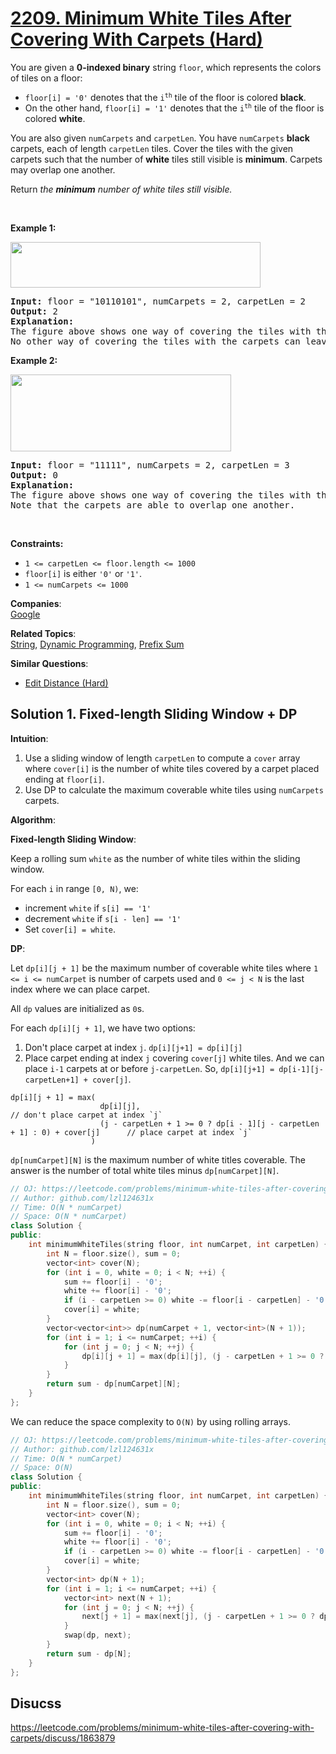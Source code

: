 # [2209. Minimum White Tiles After Covering With Carpets (Hard)](https://leetcode.com/problems/minimum-white-tiles-after-covering-with-carpets/)

<p>You are given a <strong>0-indexed binary</strong> string <code>floor</code>, which represents the colors of tiles on a floor:</p>

<ul>
	<li><code>floor[i] = '0'</code> denotes that the <code>i<sup>th</sup></code> tile of the floor is colored <strong>black</strong>.</li>
	<li>On the other hand, <code>floor[i] = '1'</code> denotes that the <code>i<sup>th</sup></code> tile of the floor is colored <strong>white</strong>.</li>
</ul>

<p>You are also given <code>numCarpets</code> and <code>carpetLen</code>. You have <code>numCarpets</code> <strong>black</strong> carpets, each of length <code>carpetLen</code> tiles. Cover the tiles with the given carpets such that the number of <strong>white</strong> tiles still visible is <strong>minimum</strong>. Carpets may overlap one another.</p>

<p>Return <em>the <strong>minimum</strong> number of white tiles still visible.</em></p>

<p>&nbsp;</p>
<p><strong>Example 1:</strong></p>
<img alt="" src="https://assets.leetcode.com/uploads/2022/02/10/ex1-1.png" style="width: 400px; height: 73px;">
<pre><strong>Input:</strong> floor = "10110101", numCarpets = 2, carpetLen = 2
<strong>Output:</strong> 2
<strong>Explanation:</strong> 
The figure above shows one way of covering the tiles with the carpets such that only 2 white tiles are visible.
No other way of covering the tiles with the carpets can leave less than 2 white tiles visible.
</pre>

<p><strong>Example 2:</strong></p>
<img alt="" src="https://assets.leetcode.com/uploads/2022/02/10/ex2.png" style="width: 353px; height: 123px;">
<pre><strong>Input:</strong> floor = "11111", numCarpets = 2, carpetLen = 3
<strong>Output:</strong> 0
<strong>Explanation:</strong> 
The figure above shows one way of covering the tiles with the carpets such that no white tiles are visible.
Note that the carpets are able to overlap one another.
</pre>

<p>&nbsp;</p>
<p><strong>Constraints:</strong></p>

<ul>
	<li><code>1 &lt;= carpetLen &lt;= floor.length &lt;= 1000</code></li>
	<li><code>floor[i]</code> is either <code>'0'</code> or <code>'1'</code>.</li>
	<li><code>1 &lt;= numCarpets &lt;= 1000</code></li>
</ul>


**Companies**:  
[Google](https://leetcode.com/company/google)

**Related Topics**:  
[String](https://leetcode.com/tag/string/), [Dynamic Programming](https://leetcode.com/tag/dynamic-programming/), [Prefix Sum](https://leetcode.com/tag/prefix-sum/)

**Similar Questions**:
* [Edit Distance (Hard)](https://leetcode.com/problems/edit-distance/)

## Solution 1. Fixed-length Sliding Window + DP

**Intuition**:

1. Use a sliding window of length `carpetLen` to compute a `cover` array where `cover[i]` is the number of white tiles covered by a carpet placed ending at `floor[i]`.
2. Use DP to calculate the maximum coverable white tiles using `numCarpets` carpets.

**Algorithm**:

**Fixed-length Sliding Window**:

Keep a rolling sum `white` as the number of white tiles within the sliding window.

For each `i` in range `[0, N)`, we:
* increment `white` if `s[i] == '1'`
* decrement `white` if `s[i - len] == '1'`
* Set `cover[i] = white`.

**DP**:

Let `dp[i][j + 1]` be the maximum number of coverable white tiles where `1 <= i <= numCarpet` is number of carpets used and `0 <= j < N` is the last index where we can place carpet.

All `dp` values are initialized as `0`s.

For each `dp[i][j + 1]`, we have two options:
1. Don't place carpet at index `j`. `dp[i][j+1] = dp[i][j]`
2. Place carpet ending at index `j` covering `cover[j]` white tiles. And we can place `i-1` carpets at or before `j-carpetLen`. So, `dp[i][j+1] = dp[i-1][j-carpetLen+1] + cover[j]`.

```
dp[i][j + 1] = max(
                    dp[i][j],                                                                   // don't place carpet at index `j`
                    (j - carpetLen + 1 >= 0 ? dp[i - 1][j - carpetLen + 1] : 0) + cover[j]      // place carpet at index `j`
                  )
```

`dp[numCarpet][N]` is the maximum number of white titles coverable. The answer is the number of total white tiles minus `dp[numCarpet][N]`. 

```cpp
// OJ: https://leetcode.com/problems/minimum-white-tiles-after-covering-with-carpets/
// Author: github.com/lzl124631x
// Time: O(N * numCarpet)
// Space: O(N * numCarpet)
class Solution {
public:
    int minimumWhiteTiles(string floor, int numCarpet, int carpetLen) {
        int N = floor.size(), sum = 0;
        vector<int> cover(N);
        for (int i = 0, white = 0; i < N; ++i) {
            sum += floor[i] - '0';
            white += floor[i] - '0';
            if (i - carpetLen >= 0) white -= floor[i - carpetLen] - '0'; 
            cover[i] = white;
        }
        vector<vector<int>> dp(numCarpet + 1, vector<int>(N + 1));
        for (int i = 1; i <= numCarpet; ++i) {
            for (int j = 0; j < N; ++j) {
                dp[i][j + 1] = max(dp[i][j], (j - carpetLen + 1 >= 0 ? dp[i - 1][j - carpetLen + 1] : 0) + cover[j]);
            }
        }
        return sum - dp[numCarpet][N];
    }
};
```

We can reduce the space complexity to `O(N)` by using rolling arrays.

```cpp
// OJ: https://leetcode.com/problems/minimum-white-tiles-after-covering-with-carpets/
// Author: github.com/lzl124631x
// Time: O(N * numCarpet)
// Space: O(N)
class Solution {
public:
    int minimumWhiteTiles(string floor, int numCarpet, int carpetLen) {
        int N = floor.size(), sum = 0;
        vector<int> cover(N);
        for (int i = 0, white = 0; i < N; ++i) {
            sum += floor[i] - '0';
            white += floor[i] - '0';
            if (i - carpetLen >= 0) white -= floor[i - carpetLen] - '0'; 
            cover[i] = white;
        }
        vector<int> dp(N + 1);
        for (int i = 1; i <= numCarpet; ++i) {
            vector<int> next(N + 1);
            for (int j = 0; j < N; ++j) {
                next[j + 1] = max(next[j], (j - carpetLen + 1 >= 0 ? dp[j - carpetLen + 1] : 0) + cover[j]);
            }
            swap(dp, next);
        }
        return sum - dp[N];
    }
};
```

## Disucss

https://leetcode.com/problems/minimum-white-tiles-after-covering-with-carpets/discuss/1863879